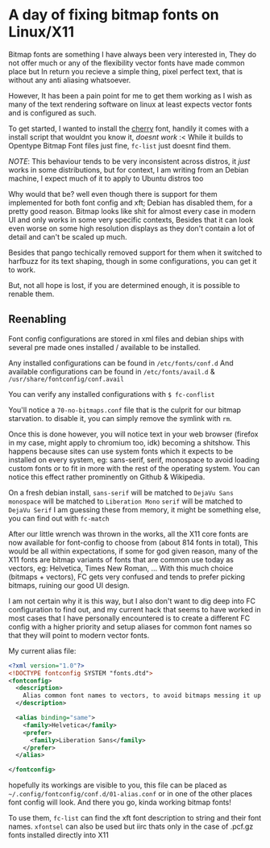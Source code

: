 # A day of fixing bitmap fonts on Linux/X11

Bitmap fonts are something I have always been very interested in,
They do not offer much or any of the flexibility vector fonts have made common place but
In return you recieve a simple thing, pixel perfect text, that is without any anti aliasing whatsoever.

However, It has been a pain point for me to get them working as I wish as many of the text rendering software on linux at least expects vector fonts and is configured as such.

To get started, I wanted to install the [cherry](https://github.com/turquoise-hexagon/cherry) font, handily it comes with a install script that wouldnt you know it, *doesnt work* :<
While it builds to Opentype Bitmap Font files just fine, `fc-list` just doesnt find them.

*NOTE*: This behaviour tends to be very inconsistent across distros, it *just* works in some distributions, but for context, I am writing from an Debian machine, I expect much of it to apply to Ubuntu distros too

Why would that be? well even though there is support for them implemented for both font config and xft; Debian has disabled them, for a pretty good reason.
Bitmap looks like shit for almost every case in modern UI and only works in some very specific contexts, Besides that it can look even worse on some high resolution displays as they don't contain a lot of detail and can't be scaled up much.

Besides that pango techically removed support for them when it switched to harfbuzz for its text shaping, though in some configurations, you can get it to work.

But, not all hope is lost, if you are determined enough, it is possible to renable them.

## Reenabling
Font config configurations are stored in xml files and debian ships with several pre made ones installed / available to be installed.

Any installed configurations can be found in `/etc/fonts/conf.d`
And available configurations can be found in `/etc/fonts/avail.d` & `/usr/share/fontconfig/conf.avail`

You can verify any installed configurations  with `$ fc-conflist`

You'll notice a `70-no-bitmaps.conf` file that is the culprit for our bitmap starvation.
to disable it, you can simply remove the symlink with `rm`.

Once this is done however, you will notice text in your web browser (firefox in my case, might apply to chromium too, idk) becoming a shitshow.
This happens because sites can use system fonts which it expects to be installed on every system, eg: sans-serif, serif, monospace to avoid loading custom fonts or to fit in more with the rest of the operating system.
You can notice this effect rather prominently on Github & Wikipedia.

On a fresh debian install,
`sans-serif` will be matched to `DejaVu Sans`
`monospace` will be matched to `Liberation Mono`
`serif` will be matched to `DejaVu Serif`
I am guessing these from memory, it might be something else, you can find out with `fc-match`

After our little wrench was thrown in the works, all the X11 core fonts are now available for font-config to choose from (about 814 fonts in total),
This would be all within expectations, if some for god given reason, many of the X11 fonts are bitmap variants of fonts that are common use today as vectors, eg: Helvetica, Times New Roman, ...
With this much choice (bitmaps + vectors), FC gets very confused and tends to prefer picking bitmaps, ruining our good UI design.

I am not certain why it is this way, but I also don't want to dig deep into FC configuration to find out, and my current hack that seems to have worked in most cases that I have personally encountered is to create a different FC config with a higher priority and setup aliases for common font names
so that they will point to modern vector fonts.

My current alias file: 
```xml
<?xml version="1.0"?>
<!DOCTYPE fontconfig SYSTEM "fonts.dtd">
<fontconfig>
  <description>
  	Alias common font names to vectors, to avoid bitmaps messing it up
  </description>

  <alias binding="same">
    <family>Helvetica</family>
    <prefer>
      <family>Liberation Sans</family>
    </prefer>
  </alias>

</fontconfig>
```

hopefully its workings are visible to you, this file can be placed as `~/.config/fontconfig/conf.d/01-alias.conf` or in one of the other places font config will look.
And there you go, kinda working bitmap fonts!

To use them, `fc-list` can find the xft font description to string and their font names.
`xfontsel` can also be used but iirc thats only in the case of .pcf.gz fonts installed directly into X11
